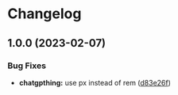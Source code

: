 # Changelog

## 1.0.0 (2023-02-07)


### Bug Fixes

* **chatgpthing:** use px instead of rem ([d83e26f](https://github.com/kant01ne/browser-extensions/commit/d83e26f26303eb23bb4c87d07fe1730858160bf0))
